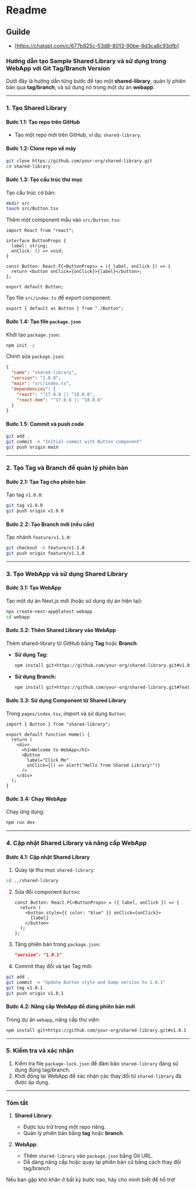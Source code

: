 # Readme

## Guilde

- [https://chatgpt.com/c/677b825c-53d8-8013-90be-9d3ca8c93dfb]

### **Hướng dẫn tạo Sample Shared Library và sử dụng trong WebApp với Git Tag/Branch Version**

Dưới đây là hướng dẫn từng bước để tạo một **shared-library**, quản lý phiên bản qua **tag/branch**, và sử dụng nó trong một dự án **webapp**.

---

### **1. Tạo Shared Library**

#### **Bước 1.1: Tạo repo trên GitHub**

- Tạo một repo mới trên GitHub, ví dụ: `shared-library`.

#### **Bước 1.2: Clone repo về máy**

```bash
git clone https://github.com/your-org/shared-library.git
cd shared-library
```

#### **Bước 1.3: Tạo cấu trúc thư mục**

Tạo cấu trúc cơ bản:

```bash
mkdir src
touch src/Button.tsx
```

Thêm một component mẫu vào `src/Button.tsx`:

```tsx
import React from "react";

interface ButtonProps {
  label: string;
  onClick: () => void;
}

const Button: React.FC<ButtonProps> = ({ label, onClick }) => {
  return <button onClick={onClick}>{label}</button>;
};

export default Button;
```

Tạo file `src/index.ts` để export component:

```tsx
export { default as Button } from "./Button";
```

#### **Bước 1.4: Tạo file `package.json`**

Khởi tạo `package.json`:

```bash
npm init -y
```

Chỉnh sửa `package.json`:

```json
{
  "name": "shared-library",
  "version": "1.0.0",
  "main": "src/index.ts",
  "dependencies": {
    "react": "^17.0.0 || ^18.0.0",
    "react-dom": "^17.0.0 || ^18.0.0"
  }
}
```

#### **Bước 1.5: Commit và push code**

```bash
git add .
git commit -m "Initial commit with Button component"
git push origin main
```

---

### **2. Tạo Tag và Branch để quản lý phiên bản**

#### **Bước 2.1: Tạo Tag cho phiên bản**

Tạo tag `v1.0.0`:

```bash
git tag v1.0.0
git push origin v1.0.0
```

#### **Bước 2.2: Tạo Branch mới (nếu cần)**

Tạo nhánh `feature/v1.1.0`:

```bash
git checkout -b feature/v1.1.0
git push origin feature/v1.1.0
```

---

### **3. Tạo WebApp và sử dụng Shared Library**

#### **Bước 3.1: Tạo WebApp**

Tạo một dự án Next.js mới (hoặc sử dụng dự án hiện tại):

```bash
npx create-next-app@latest webapp
cd webapp
```

#### **Bước 3.2: Thêm Shared Library vào WebApp**

Thêm shared-library từ GitHub bằng **Tag** hoặc **Branch**:

- **Sử dụng Tag:**

  ```bash
  npm install git+https://github.com/your-org/shared-library.git#v1.0.0
  ```

- **Sử dụng Branch:**
  ```bash
  npm install git+https://github.com/your-org/shared-library.git#feature/v1.1.0
  ```

#### **Bước 3.3: Sử dụng Component từ Shared Library**

Trong `pages/index.tsx`, import và sử dụng `Button`:

```tsx
import { Button } from "shared-library";

export default function Home() {
  return (
    <div>
      <h1>Welcome to WebApp</h1>
      <Button
        label="Click Me"
        onClick={() => alert("Hello from Shared Library!")}
      />
    </div>
  );
}
```

#### **Bước 3.4: Chạy WebApp**

Chạy ứng dụng:

```bash
npm run dev
```

---

### **4. Cập nhật Shared Library và nâng cấp WebApp**

#### **Bước 4.1: Cập nhật Shared Library**

1. Quay lại thư mục `shared-library`:

```bash
cd ../shared-library
```

2. Sửa đổi component `Button`:

   ```tsx
   const Button: React.FC<ButtonProps> = ({ label, onClick }) => {
     return (
       <button style={{ color: "blue" }} onClick={onClick}>
         {label}
       </button>
     );
   };
   ```

3. Tăng phiên bản trong `package.json`:

   ```json
   "version": "1.0.1"
   ```

4. Commit thay đổi và tạo Tag mới:

```bash
git add .
git commit -m "Update Button style and bump version to 1.0.1"
git tag v1.0.1
git push origin v1.0.1
```

#### **Bước 4.2: Nâng cấp WebApp để dùng phiên bản mới**

Trong dự án `webapp`, nâng cấp thư viện:

```bash
npm install git+https://github.com/your-org/shared-library.git#v1.0.1
```

---

### **5. Kiểm tra và xác nhận**

1. Kiểm tra file `package-lock.json` để đảm bảo `shared-library` đang sử dụng đúng tag/branch.
2. Khởi động lại WebApp để xác nhận các thay đổi từ `shared-library` đã được áp dụng.

---

### **Tóm tắt**

1. **Shared Library**:

   - Được lưu trữ trong một repo riêng.
   - Quản lý phiên bản bằng **tag** hoặc **branch**.

2. **WebApp**:
   - Thêm `shared-library` vào `package.json` bằng Git URL.
   - Dễ dàng nâng cấp hoặc quay lại phiên bản cũ bằng cách thay đổi tag/branch.

Nếu bạn gặp khó khăn ở bất kỳ bước nào, hãy cho mình biết để hỗ trợ!
